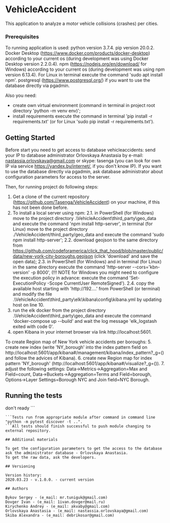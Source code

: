 # VehicleAccident

This application to analyze a motor vehicle collisions (crashes) per cities.


### Prerequisites

To running application is used:
python version 3.7.4.
pip version 20.0.2.
Docker Desktop (https://www.docker.com/products/docker-desktop) according to your current os (during development was using Docker Desktop version 2.2.0.4).
npm (https://nodejs.org/en/download/ for Windows) according to your current os (during development was using npm version 6.13.4). For Linux in terminal execute the command 'sudo apt install npm'.
postgresql (https://www.postgresql.org/) if you want to use the database directly via pgadmin.

Also you need:
- create own virtual environment (command in terminal in project root directory 'python -m venv env)';
- install requirements execute the command in terminal 'pip install -r requirements.txt' (or for Linux 'sudo pip install -r requirements.txt').


## Getting Started

Before start you need to get access to database vehicleaccidents: send your IP to database administrator Orlovskaya Anastasia by e-mail: nastassia.orlovskaya@gmail.com or skype: tasenga (you can look for own IP via service https://yandex.by/internet/, if you don't know IP).
If you want to use the database directly via pgadmin, ask database administrator about configuration parameters for access to the server.

Then, for running project do following steps:
1. Get a clone of the current repository (https://github.com/Tasenga/VehicleAccident) on your machine, if this has not been done before.
2. To install a local server using npm:
2.1. in PowerShell (for Windows) move to the project directory .\VehicleAccident\third_party\geo_data and execute the command 'npm install http-server',
in terminal (for Linux) move to the project directory ./VehicleAccident/third_party/geo_data and execute the command 'sudo npm install http-server';
2.2. download geojson to the same directory from https://github.com/codeforamerica/click_that_hood/blob/master/public/data/new-york-city-boroughs.geojson (click 'download' and save the open data);
2.3. in PowerShell (for Windows) and in terminal (for Linux) in the same directory execute the command 'http-server --cors='kbn-version' -p 8000',
(!!! NOTE for Windows you might need to configure the execution policy in advance: execute the command 'Set-ExecutionPolicy -Scope CurrentUser RemoteSigned').
2.4. copy the available host starting with 'http://192....' from PowerShell (or terminal) and modify the file .\VehicleAccident\third_party\elk\kibana\config\kibana.yml by updating host on line 10.
3.  run the elk docker from the project directory .\VehicleAccident\third_party\geo_data and execute the command 'docker-compose up --build' and wait the log message 'elk_logstash exited with code 0'.
4. open Kibana in your internet browser via link http://localhost:5601.

To create Region map of New York vehicle accidents per boroughs:
5. create new index (write 'NY_borough' into the index pattern field on http://localhost:5601/app/kibana#/management/kibana/index_pattern?_g=() and follow the advices of Kibana).
6. create new Region map for index pattern 'NY_borough' (http://localhost:5601/app/kibana#/visualize?_g=()).
7. adjust the following settings: Data->Metrics->Aggregation=Max and Field=count, Data->Buckets->Aggregation=Terms and Field=borough, Options->Layer Settings=Borough NYC and Join field=NYC Borough.


## Running the tests

don't ready ```
```unit tests were created with using python module "pytest".
```Tests run from appropriate module after command in command line "python -m pytest discover -t ..".
```All tests should finish successful to push module changing to external repository.

## Additional materials

To get the configuration parameters to get the access to the database ask the administrator database - Orlovskaya Anastasia.
To get the raw data, ask the developers.

## Versioning

Version history:
2020.03.23 - v.1.0.0. - current version

## Authors

Bykov Sergey - (e_mail: mr.tuniguk@gmail.com)
Dovger Ivan - (e_mail: 1ivan.dovger@mail.ru)
Kirychenko Andrey - (e_mail: akvaby@gmail.com)
Orlovskaya Anastasia - (e_mail: nastassia.orlovskaya@gmail.com)
Skiba Alexandra - (e_mail: debrikosar@gmail.com)